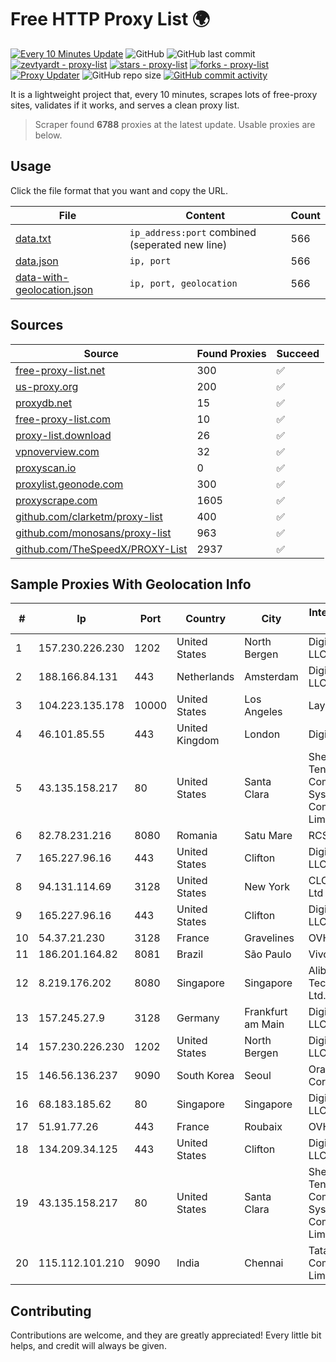 
# Free HTTP Proxy List 🌍

[![Every 10 Minutes Update](https://github.com/mertguvencli/http-proxy-list/actions/workflows/main.yml/badge.svg?branch=main)](https://github.com/mertguvencli/http-proxy-list/actions/workflows/main.yml)
![GitHub](https://img.shields.io/github/license/mertguvencli/http-proxy-list)
![GitHub last commit](https://img.shields.io/github/last-commit/mertguvencli/http-proxy-list)
[![zevtyardt - proxy-list](https://img.shields.io/static/v1?label=zevtyardt&message=proxy-list&color=blue&logo=github)](https://github.com/zevtyardt/proxy-list "Go to GitHub repo")
[![stars - proxy-list](https://img.shields.io/github/stars/zevtyardt/proxy-list?style=social)](https://github.com/zevtyardt/proxy-list)
[![forks - proxy-list](https://img.shields.io/github/forks/zevtyardt/proxy-list?style=social)](https://github.com/zevtyardt/proxy-list)
[![Proxy Updater](https://github.com/zevtyardt/proxy-list/workflows/Proxy%20Updater/badge.svg)](https://github.com/zevtyardt/proxy-list/actions?query=workflow:"Proxy+Updater")
![GitHub repo size](https://img.shields.io/github/repo-size/zevtyardt/proxy-list)
[![GitHub commit activity](https://img.shields.io/github/commit-activity/m/zevtyardt/proxy-list?logo=commits)](https://github.com/zevtyardt/proxy-list/commits/main)

It is a lightweight project that, every 10 minutes, scrapes lots of free-proxy sites, validates if it works, and serves a clean proxy list.

> Scraper found **6788** proxies at the latest update. Usable proxies are below.

## Usage

Click the file format that you want and copy the URL.

|File|Content|Count|
|----|-------|-----|
|[data.txt](https://raw.githubusercontent.com/mertguvencli/http-proxy-list/main/proxy-list/data.txt)|`ip_address:port` combined (seperated new line)|566|
|[data.json](https://raw.githubusercontent.com/mertguvencli/http-proxy-list/main/proxy-list/data.json)|`ip, port`|566|
|[data-with-geolocation.json](https://raw.githubusercontent.com/mertguvencli/http-proxy-list/main/proxy-list/data-with-geolocation.json)|`ip, port, geolocation`|566|

## Sources

|Source|Found Proxies|Succeed|
|------|-------------|-------|
|[free-proxy-list.net](https://free-proxy-list.net)|300|✅|
|[us-proxy.org](https://www.us-proxy.org)|200|✅|
|[proxydb.net](http://proxydb.net)|15|✅|
|[free-proxy-list.com](https://free-proxy-list.com/?page=&port=&type%5B%5D=http&type%5B%5D=https&up_time=0&search=Search)|10|✅|
|[proxy-list.download](https://www.proxy-list.download/HTTP)|26|✅|
|[vpnoverview.com](https://vpnoverview.com/privacy/anonymous-browsing/free-proxy-servers)|32|✅|
|[proxyscan.io](https://www.proxyscan.io)|0|✅|
|[proxylist.geonode.com](https://proxylist.geonode.com/api/proxy-list?limit=300&page=1&sort_by=lastChecked&sort_type=desc&protocols=http,https)|300|✅|
|[proxyscrape.com](https://api.proxyscrape.com/v2/?request=displayproxies&protocol=http&timeout=10000&country=all&ssl=all&anonymity=all)|1605|✅|
|[github.com/clarketm/proxy-list](https://raw.githubusercontent.com/clarketm/proxy-list/master/proxy-list-raw.txt)|400|✅|
|[github.com/monosans/proxy-list](https://raw.githubusercontent.com/monosans/proxy-list/main/proxies/http.txt)|963|✅|
|[github.com/TheSpeedX/PROXY-List](https://raw.githubusercontent.com/TheSpeedX/PROXY-List/master/http.txt)|2937|✅|


## Sample Proxies With Geolocation Info

|#|Ip|Port|Country|City|Internet Service Provider|
|-|--|----|-------|----|-------------------------|
|1|157.230.226.230|1202|United States|North Bergen|DigitalOcean, LLC|
|2|188.166.84.131|443|Netherlands|Amsterdam|DigitalOcean, LLC|
|3|104.223.135.178|10000|United States|Los Angeles|LayerHost|
|4|46.101.85.55|443|United Kingdom|London|DigitalOcean|
|5|43.135.158.217|80|United States|Santa Clara|Shenzhen Tencent Computer Systems Company Limited|
|6|82.78.231.216|8080|Romania|Satu Mare|RCS & RDS|
|7|165.227.96.16|443|United States|Clifton|DigitalOcean, LLC|
|8|94.131.114.69|3128|United States|New York|CLOUD LEASE Ltd|
|9|165.227.96.16|443|United States|Clifton|DigitalOcean, LLC|
|10|54.37.21.230|3128|France|Gravelines|OVH SAS|
|11|186.201.164.82|8081|Brazil|São Paulo|Vivo|
|12|8.219.176.202|8080|Singapore|Singapore|Alibaba (US) Technology Co., Ltd.|
|13|157.245.27.9|3128|Germany|Frankfurt am Main|DigitalOcean, LLC|
|14|157.230.226.230|1202|United States|North Bergen|DigitalOcean, LLC|
|15|146.56.136.237|9090|South Korea|Seoul|Oracle Corporation|
|16|68.183.185.62|80|Singapore|Singapore|DigitalOcean, LLC|
|17|51.91.77.26|443|France|Roubaix|OVH SAS|
|18|134.209.34.125|443|United States|Clifton|DigitalOcean, LLC|
|19|43.135.158.217|80|United States|Santa Clara|Shenzhen Tencent Computer Systems Company Limited|
|20|115.112.101.210|9090|India|Chennai|Tata Communications Limited|



## Contributing

Contributions are welcome, and they are greatly appreciated! Every
little bit helps, and credit will always be given.

